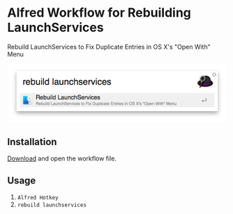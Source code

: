 # Alfred Workflow for Rebuilding LaunchServices

Rebuild LaunchServices to Fix Duplicate Entries in OS X's "Open With" Menu

![Rebuild LaunchServices Workflow Screenshot](./screenshot.png)

## Installation

[Download](../../../raw/master/rebuild-launchservices/rebuild-launchservices.alfredworkflow)
and open the workflow file.

## Usage

1. `Alfred Hotkey`
2. `rebuild launchservices`

